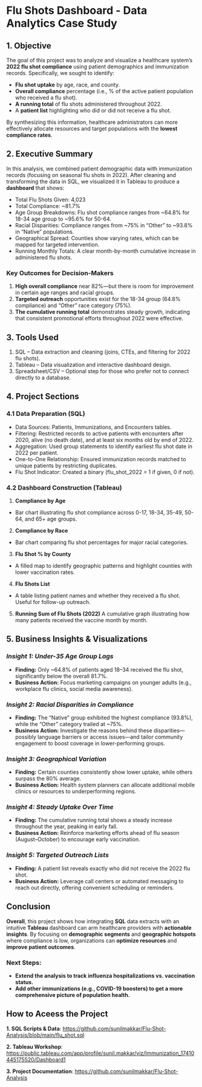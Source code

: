 # Flu Shots Dashboard - Data Analytics Case Study

## 1. Objective

The goal of this project was to analyze and visualize a healthcare system’s **2022 flu shot compliance** using patient demographics and immunization records. Specifically, we sought to identify:

- **Flu shot uptake** by age, race, and county.
- **Overall compliance** percentage (i.e., % of the active patient population who received a flu shot).
- **A running total** of flu shots administered throughout 2022.
- A **patient list** highlighting who did or did not receive a flu shot.

By synthesizing this information, healthcare administrators can more effectively allocate resources and target populations with the **lowest compliance rates**.

## 2. Executive Summary

In this analysis, we combined patient demographic data with immunization records (focusing on seasonal flu shots in 2022). After cleaning and transforming the data in SQL, we visualized it in Tableau to produce a **dashboard** that shows:

- Total Flu Shots Given: 4,023
- Total Compliance: ~81.7%
- Age Group Breakdowns: Flu shot compliance ranges from ~64.8% for 18-34 age group to ~95.6% for 50-64.
- Racial Disparities: Compliance ranges from ~75% in “Other” to ~93.8% in “Native” populations.
- Geographical Spread: Counties show varying rates, which can be mapped for targeted intervention.
- Running Monthly Totals: A clear month-by-month cumulative increase in administered flu shots.

### Key Outcomes for Decision-Makers

1. **High overall compliance** near 82%—but there is room for improvement in certain age ranges and racial groups.
2. **Targeted outreach** opportunities exist for the 18-34 group (64.8% compliance) and “Other” race category (75%).
3. **The cumulative running total** demonstrates steady growth, indicating that consistent promotional efforts throughout 2022 were effective.

## 3. Tools Used

1. SQL – Data extraction and cleaning (joins, CTEs, and filtering for 2022 flu shots).
2. Tableau – Data visualization and interactive dashboard design.
3. Spreadsheet/CSV – Optional step for those who prefer not to connect directly to a database.

## 4. Project Sections

### 4.1 Data Preparation (SQL)

- Data Sources: Patients, Immunizations, and Encounters tables.
- Filtering: Restricted records to active patients with encounters after 2020, alive (no death date), and at least six months old by end of 2022.
- Aggregation: Used group statements to identify earliest flu shot date in 2022 per patient.
- One-to-One Relationship: Ensured immunization records matched to unique patients by restricting duplicates.
- Flu Shot Indicator: Created a binary (flu_shot_2022 = 1 if given, 0 if not).

### 4.2 Dashboard Construction (Tableau)

1. **Compliance by Age**
- Bar chart illustrating flu shot compliance across 0-17, 18-34, 35-49, 50-64, and 65+ age groups.

2. **Compliance by Race**
- Bar chart comparing flu shot percentages for major racial categories.

3. **Flu Shot % by County**
- A filled map to identify geographic patterns and highlight counties with lower vaccination rates.

4. **Flu Shots List**
- A table listing patient names and whether they received a flu shot. Useful for follow-up outreach.

5. **Running Sum of Flu Shots (2022)**
A cumulative graph illustrating how many patients received the vaccine month by month.

## 5. Business Insights & Visualizations

### *Insight 1: Under-35 Age Group Lags*
- **Finding:** Only ~64.8% of patients aged 18–34 received the flu shot, significantly below the overall 81.7%.
- **Business Action:** Focus marketing campaigns on younger adults (e.g., workplace flu clinics, social media awareness).

### *Insight 2: Racial Disparities in Compliance*
- **Finding:** The “Native” group exhibited the highest compliance (93.8%), while the “Other” category trailed at ~75%.
- **Business Action:** Investigate the reasons behind these disparities—possibly language barriers or access issues—and tailor community engagement to boost coverage in lower-performing groups.

### *Insight 3: Geographical Variation*
- **Finding:** Certain counties consistently show lower uptake, while others surpass the 80% average.
- **Business Action:** Health system planners can allocate additional mobile clinics or resources to underperforming regions.

### *Insight 4: Steady Uptake Over Time*
- **Finding:** The cumulative running total shows a steady increase throughout the year, peaking in early fall.
- **Business Action:** Reinforce marketing efforts ahead of flu season (August–October) to encourage early vaccination.

### *Insight 5: Targeted Outreach Lists*
- **Finding:** A patient list reveals exactly who did not receive the 2022 flu shot.
- **Business Action:** Leverage call centers or automated messaging to reach out directly, offering convenient scheduling or reminders.

## Conclusion

**Overall**, this project shows how integrating **SQL** data extracts with an intuitive **Tableau** dashboard can arm healthcare providers with **actionable insights**. By focusing on **demographic segments** and **geographic hotspots** where compliance is low, organizations can **optimize resources** and **improve patient outcomes**.

### **Next Steps:**
- **Extend the analysis to track influenza hospitalizations vs. vaccination status.**
- **Add other immunizations (e.g., COVID-19 boosters) to get a more comprehensive picture of population health.**

## How to Aceess the Project

**1. SQL Scripts & Data**: https://github.com/sunilmakkar/Flu-Shot-Analysis/blob/main/flu_shot.sql

**2. Tableau Workshop**: https://public.tableau.com/app/profile/sunil.makkar/viz/Immunization_17410445175520/Dashboard1

**3. Project Documentation**: https://github.com/sunilmakkar/Flu-Shot-Analysis
